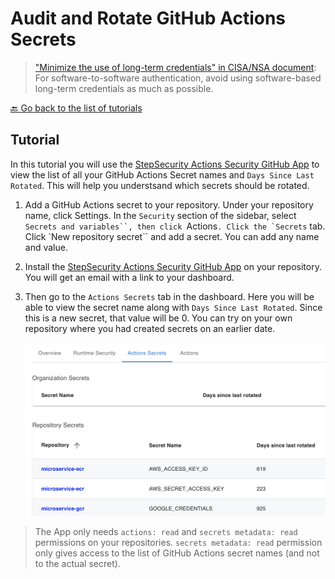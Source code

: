 # Audit and Rotate GitHub Actions Secrets

> ["Minimize the use of long-term credentials" in CISA/NSA document](https://media.defense.gov/2023/Jun/28/2003249466/-1/-1/0/CSI_DEFENDING_CI_CD_ENVIRONMENTS.PDF): For software-to-software authentication, avoid using software-based long-term credentials as much as possible.

[🔙 Go back to the list of tutorials](../../README.md#vulnerabilities-and-countermeasures)

## Tutorial

In this tutorial you will use the [StepSecurity Actions Security GitHub App](https://github.com/apps/stepsecurity-actions-security) to view the list of all your GitHub Actions Secret names and `Days Since Last Rotated`. This will help you understsand which secrets should be rotated.

1. Add a GitHub Actions secret to your repository. Under your repository name, click Settings. In the `Security` section of the sidebar, select ` Secrets and variables``, then click  `Actions`` . Click the `Secrets `` tab. Click `New repository secret`` and add a secret. You can add any name and value.

2. Install the [StepSecurity Actions Security GitHub App](https://github.com/apps/stepsecurity-actions-security) on your repository. You will get an email with a link to your dashboard.

3. Then go to the `Actions Secrets` tab in the dashboard. Here you will be able to view the secret name along with `Days Since Last Rotated`. Since this is a new secret, that value will be 0. You can try on your own repository where you had created secrets on an earlier date.

    <img src="../../images/ActionsSecrets2.png" alt="Link to security insights" width="800">

> The App only needs `actions: read` and `secrets metadata: read` permissions on your repositories. `secrets metadata: read` permission only gives access to the list of GitHub Actions secret names (and not to the actual secret).
